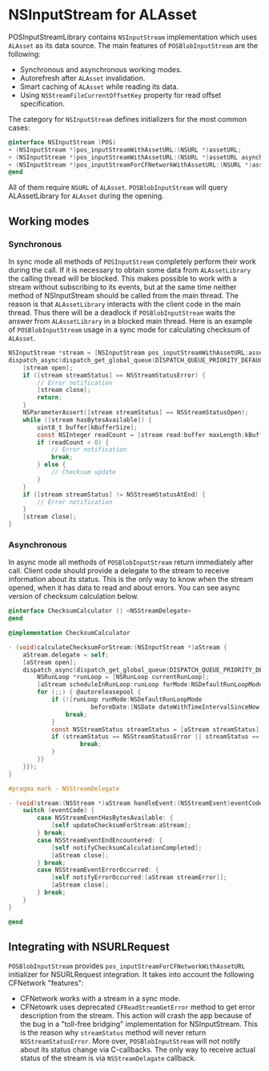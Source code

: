 NSInputStream for ALAsset
=========================

POSInputStreamLibrary contains `NSInputStream` implementation which uses `ALAsset`
as its data source. The main features of `POSBlobInputStream` are the following:

- Synchronous and asynchronous working modes.
- Autorefresh after `ALAsset` invalidation.
- Smart caching of `ALAsset` while reading its data.
- Using `NSStreamFileCurrentOffsetKey` property for read offset specification.

The category for `NSInputStream` defines initializers for the most common cases:

```objective-c
@interface NSInputStream (POS)
+ (NSInputStream *)pos_inputStreamWithAssetURL:(NSURL *)assetURL;
+ (NSInputStream *)pos_inputStreamWithAssetURL:(NSURL *)assetURL asynchronous:(BOOL)asynchronous;
+ (NSInputStream *)pos_inputStreamForCFNetworkWithAssetURL:(NSURL *)assetURL;
@end
```

All of them require `NSURL` of `ALAsset`. `POSBlobInputStream` will query
ALAssetLibrary for `ALAsset` during the opening.

 
## Working modes

### Synchronous

In sync mode all methods of `POSInputStream` completely perform their work during
the call. If it is necessary to obtain some data from `ALAssetLibrary` the
calling thread will be blocked. This makes possible to work with a stream without
subscribing to its events, but at the same time neither method of NSInputStream
should be called from the main thread. The reason is that `ALAssetLibrary`
interacts with the client code in the main thread. Thus there will be a deadlock if
`POSBlobInputStream` waits the answer from `ALAssetLibrary` in a blocked main
thread. Here is an example of `POSBlobInputStream` usage in a sync mode for
calculating checksum of `ALAsset`.

```objective-c
NSInputStream *stream = [NSInputStream pos_inputStreamWithAssetURL:assetURL asynchronous:NO];
dispatch_async(dispatch_get_global_queue(DISPATCH_QUEUE_PRIORITY_DEFAULT, 0), ^{
    [stream open];
    if ([stream streamStatus] == NSStreamStatusError) {
        // Error notification
        [stream close];
        return;
    }
    NSParameterAssert([stream streamStatus] == NSStreamStatusOpen);
    while ([stream hasBytesAvailable]) {
        uint8_t buffer[kBufferSize];
        const NSInteger readCount = [stream read:buffer maxLength:kBufferSize];
        if (readCount < 0) {
            // Error notification
            break;
        } else {
            // Checksum update
        }
    }
    if ([stream streamStatus] != NSStreamStatusAtEnd) {
        // Error notification
    }
    [stream close];
}
```

### Asynchronous

In async mode all methods of `POSBlobInputStream` return immediately after call.
Client code should provide a delegate to the stream to receive information about its
status. This is the only way to know when the stream opened, when it has data to read
and about errors. You can see async version of checksum calculation below.

```objective-c
@interface ChecksumCalculator () <NSStreamDelegate>
@end

@implementation ChecksumCalculator

- (void)calculateChecksumForStream:(NSInputStream *)aStream {
    aStream.delegate = self;
    [aStream open];
    dispatch_async(dispatch_get_global_queue(DISPATCH_QUEUE_PRIORITY_DEFAULT, 0), ^{ @autoreleasepool {
        NSRunLoop *runLoop = [NSRunLoop currentRunLoop];
        [aStream scheduleInRunLoop:runLoop forMode:NSDefaultRunLoopMode];
        for (;;) { @autoreleasepool {
            if (![runLoop runMode:NSDefaultRunLoopMode
                       beforeDate:[NSDate dateWithTimeIntervalSinceNow:kRunLoopInterval]]) {
                break;
            }
            const NSStreamStatus streamStatus = [aStream streamStatus];
            if (streamStatus == NSStreamStatusError || streamStatus == NSStreamStatusClosed) {
                    break;
            }
        }}
    }});
}

#pragma mark - NSStreamDelegate

- (void)stream:(NSStream *)aStream handleEvent:(NSStreamEvent)eventCode {
    switch (eventCode) {
        case NSStreamEventHasBytesAvailable: {
            [self updateChecksumForStream:aStream];
        } break;
        case NSStreamEventEndEncountered: {
            [self notifyChecksumCalculationCompleted];
            [aStream close];
        } break;
        case NSStreamEventErrorOccurred: {
            [self notifyErrorOccurred:[aStream streamError]];
            [aStream close];
        } break;
    }
}

@end
```

## Integrating with NSURLRequest

`POSBlobInputStream` provides `pos_inputStreamForCFNetworkWithAssetURL` initializer
for NSURLRequest integration. It takes into account the following CFNetwork "features":

- CFNetwork works with a stream in a sync mode. 
- CFNetowrk uses deprecated `CFReadStreamGetError` method to get error description from
the stream. This action will crash the app because of the bug in a "toll-free bridging"
implementation for NSInputStream. This is the reason why `streamStatus` method will never
return `NSStreamStatusError`. More over, `POSBlobInputStream` will not notify about its
status change via C-callbacks. The only way to receive actual status of the stream is via
`NSStreamDelagate` callback.
